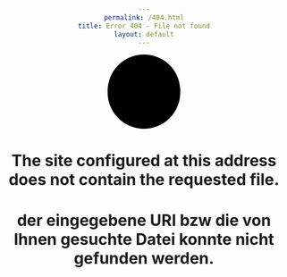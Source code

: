```yaml
---
permalink: /404.html
title: Error 404 - File not found
layout: default
---
```

<link rel="stylesheet" id="genericons-css" href="https://template.pc-cdn.de/assets/genericons/genericons/mod-hbb-genericons.css" type="text/css" media="all">
<style>
body {
text-align: center;
}
#kuller {
 margin: auto;
 width: 125px;
 height: 125px;
 background-color: #000;
 color: #637d96;
 border-radius: 360px;
 text-align: center;
 vertical-align: middle;
 font-size: 100px;
 padding-top: 8px;
 padding-left: 5px;
 }
</style>

<h1 id="kuller" class="genericon genericon-404">&nbsp;&nbsp;</h1>
<h1>The site configured at this address does not contain the requested file.</h1>
<h1>der eingegebene URI bzw die von Ihnen gesuchte Datei  konnte nicht gefunden werden.</h1>
